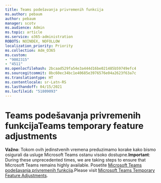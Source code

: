 ```yaml
---
title: Teams podešavanja privremenih funkcija
ms.author: pebaum
author: pebaum
manager: scotv
ms.audience: Admin
ms.topic: article
ms.service: o365-administration
ROBOTS: NOINDEX, NOFOLLOW
localization_priority: Priority
ms.collection: Adm_O365
ms.custom:
- "9002315"
- "4511"
ms.openlocfilehash: 2bcaad529fa54e3a444d16be021485b59749efc4
ms.sourcegitcommit: 8bc60ec34bc1e40685e3976576e04a2623f63a7c
ms.translationtype: HT
ms.contentlocale: sr-Latn-RS
ms.lasthandoff: 04/15/2021
ms.locfileid: "51809093"
---
```

# <a name="teams-temporary-feature-adjustments"></a><span data-ttu-id="53282-102">Teams podešavanja privremenih funkcija</span><span class="sxs-lookup"><span data-stu-id="53282-102">Teams temporary feature adjustments</span></span>

<span data-ttu-id="53282-103">**Važno**: Tokom ovih jedinstvenih vremena preduzimamo korake kako bismo osigurali da usluge Microsoft Teams ostanu visoko dostupne.</span><span class="sxs-lookup"><span data-stu-id="53282-103">**Important**: During these unprecedented times, we are taking steps to ensure that Microsoft Teams remains highly available.</span></span> <span data-ttu-id="53282-104">Posetite [Microsoft Teams podešavanja privremenih funkcija](https://admin.microsoft.com/Adminportal/Home?source=applauncher#MessageCenter?id=MC206581).</span><span class="sxs-lookup"><span data-stu-id="53282-104">Please visit [Microsoft Teams Temporary Feature Adjustments](https://admin.microsoft.com/Adminportal/Home?source=applauncher#MessageCenter?id=MC206581).</span></span>
